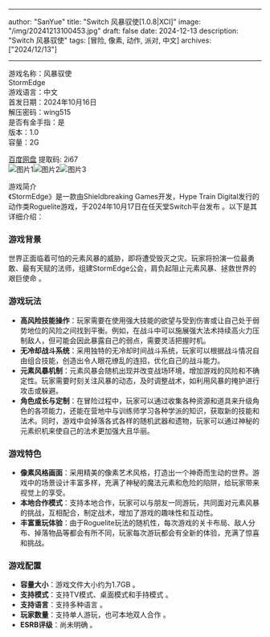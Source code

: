 
---
author: "SanYue"
title: "Switch 风暴驭使[1.0.8|XCI]"
image: "/img/20241213100453.jpg"
draft: false
date: 2024-12-13
description: "Switch 风暴驭使"
tags: [冒险, 像素, 动作, 派对, 中文]
archives: ["2024/12/13"]

---

游戏名称：风暴驭使   
StormEdge    
游戏语言：中文  
首发日期：2024年10月16日  
解压密码：wing515  
是否有金手指：是  
版本：1.0   
容量：2G

[百度网盘](https://pan.baidu.com/s/1bEw_yzrLF9Zabt0E0Jbgaw) 提取码: 2i67  
![图片1](/img/e3064d.jpg)![图片2](/img/d5535f.jpg)![图片3](/img/b1c660.jpg)  

游戏简介  
《StormEdge》是一款由Shieldbreaking Games开发，Hype Train Digital发行的动作类Roguelite游戏，于2024年10月17日在任天堂Switch平台发布 。以下是其详细介绍：

### 游戏背景
世界正面临着可怕的元素风暴的威胁，即将遭受毁灭之灾。玩家将扮演一位最勇敢、最有天赋的法师，组建StormEdge公会，肩负起阻止元素风暴、拯救世界的艰巨使命 。

### 游戏玩法
- **高风险技能操作**：玩家需要在使用强大技能的欲望与受到伤害或让自己处于弱势地位的风险之间找到平衡。例如，在战斗中可以施展强大法术持续高火力压制敌人，但可能会因此暴露自己的弱点，需要灵活把握时机。
- **无冷却战斗系统**：采用独特的无冷却时间战斗系统，玩家可以根据战斗情况自由组合技能，创造出令人眼花缭乱的连招，优化自己的战斗能力。
- **元素风暴机制**：元素风暴会随机出现并改变战场环境，增加游戏的风险和不确定性。玩家需要时刻关注风暴的动态，及时调整战术，如利用风暴的掩护进行攻击或躲避。
- **角色成长与定制**：在冒险过程中，玩家可以通过收集各种资源和道具来升级角色的各项能力，还能在营地中与训练师学习各种学派的知识，获取新的技能和法术。同时，游戏中会掉落各式各样的随机武器和遗物，玩家可以通过神秘的元素织机来使自己的法术更加强大且华丽。

### 游戏特色
- **像素风格画面**：采用精美的像素艺术风格，打造出一个神奇而生动的世界。游戏中的场景设计丰富多样，充满了神秘的魔法元素和危险的陷阱，给玩家带来视觉上的享受。
- **本地合作模式**：支持本地合作，玩家可以与朋友一同游玩，共同面对元素风暴的挑战，互相配合，制定战术，增加了游戏的趣味性和互动性。
- **丰富重玩体验**：由于Roguelite玩法的随机性，每次游戏的关卡布局、敌人分布、掉落物品等都会有所不同，玩家每次游玩都会有全新的体验，充满了惊喜和挑战。

### 游戏配置
- **容量大小**：游戏文件大小约为1.7GB 。
- **支持模式**：支持TV模式、桌面模式和手持模式 。
- **支持语言**：支持多种语言 。
- **玩家数量**：支持单人游玩，也可本地双人合作 。
- **ESRB评级**：尚未明确 。
